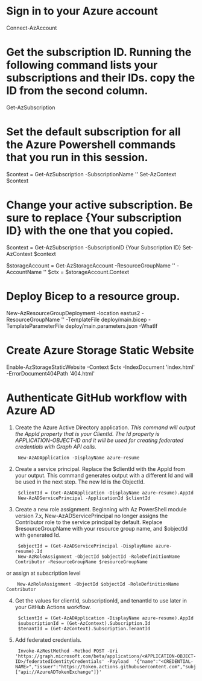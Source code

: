 # Sign in to your Azure account
Connect-AzAccount

# Get the subscription ID. Running the following command lists your subscriptions and their IDs. copy the ID from the second column.
Get-AzSubscription

# Set the default subscription for all the Azure Powershell commands that you run in this session.
$context = Get-AzSubscription -SubscriptionName ''
Set-AzContext $context

# Change your active subscription. Be sure to replace {Your subscription ID} with the one that you copied.
$context = Get-AzSubscription -SubscriptionID {Your Subscription ID}
Set-AzContext $context

$storageAccount = Get-AzStorageAccount -ResourceGroupName '<resource-group-name>' -AccountName '<storage-account-name>'
$ctx = $storageAccount.Context

# Deploy Bicep to a resource group.
New-AzResourceGroupDeployment  -location eastus2 -ResourceGroupName '' -TemplateFile deploy/main.bicep -TemplateParameterFile deploy/main.parameters.json -WhatIf

# Create Azure Storage Static Website 
Enable-AzStorageStaticWebsite -Context $ctx -IndexDocument 'index.html' -ErrorDocument404Path '404.html'

# Authenticate GitHub workflow with Azure AD

1. Create the Azure Active Directory application. _This command will output the AppId property that is your ClientId. The Id property is APPLICATION-OBJECT-ID and it will be used for creating federated credentials with Graph API calls._

        New-AzADApplication -DisplayName azure-resume

2. Create a service principal. Replace the $clientId with the AppId from your output. This command generates output with a different Id and will be used in the next step. The new Id is the ObjectId.
   
        $clientId = (Get-AzADApplication -DisplayName azure-resume).AppId
        New-AzADServicePrincipal -ApplicationId $clientId

3. Create a new role assignment. Beginning with Az PowerShell module version 7.x, New-AzADServicePrincipal no longer assigns the Contributor role to the service principal by default. Replace $resourceGroupName with your resource group name, and $objectId with generated Id.

        $objectId = (Get-AzADServicePrincipal -DisplayName azure-resume).Id
        New-AzRoleAssignment -ObjectId $objectId -RoleDefinitionName Contributor -ResourceGroupName $resourceGroupName

or assign at subscription level

        New-AzRoleAssignment -ObjectId $objectId -RoleDefinitionName Contributor

4. Get the values for clientId, subscriptionId, and tenantId to use later in your GitHub Actions workflow.

        $clientId = (Get-AzADApplication -DisplayName azure-resume).AppId
        $subscriptionId = (Get-AzContext).Subscription.Id
        $tenantId = (Get-AzContext).Subscription.TenantId

5. Add federated credentials.
        
        Invoke-AzRestMethod -Method POST -Uri 'https://graph.microsoft.com/beta/applications/<APPLICATION-OBJECT-ID>/federatedIdentityCredentials' -Payload  '{"name":"<CREDENTIAL-NAME>","issuer":"https://token.actions.githubusercontent.com","subject":"repo:organization/repository:environment:Production","description":"Testing","audiences":["api://AzureADTokenExchange"]}'